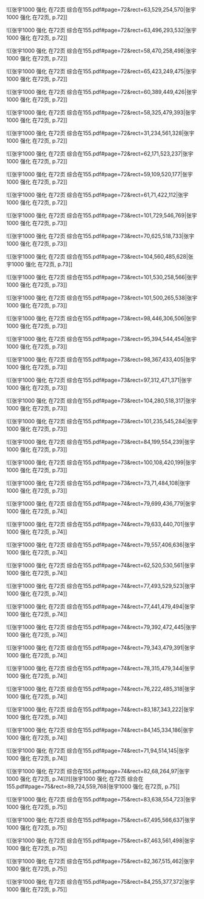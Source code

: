 ![[张宇1000 强化 在72页 综合在155.pdf#page=72&rect=63,529,254,570|张宇1000 强化 在72页, p.72]]



![[张宇1000 强化 在72页 综合在155.pdf#page=72&rect=63,496,293,532|张宇1000 强化 在72页, p.72]]



![[张宇1000 强化 在72页 综合在155.pdf#page=72&rect=58,470,258,498|张宇1000 强化 在72页, p.72]]



![[张宇1000 强化 在72页 综合在155.pdf#page=72&rect=65,423,249,475|张宇1000 强化 在72页, p.72]]



![[张宇1000 强化 在72页 综合在155.pdf#page=72&rect=60,389,449,426|张宇1000 强化 在72页, p.72]]



![[张宇1000 强化 在72页 综合在155.pdf#page=72&rect=58,325,479,393|张宇1000 强化 在72页, p.72]]



![[张宇1000 强化 在72页 综合在155.pdf#page=72&rect=31,234,561,328|张宇1000 强化 在72页, p.72]]



![[张宇1000 强化 在72页 综合在155.pdf#page=72&rect=62,171,523,237|张宇1000 强化 在72页, p.72]]



![[张宇1000 强化 在72页 综合在155.pdf#page=72&rect=59,109,520,177|张宇1000 强化 在72页, p.72]]



![[张宇1000 强化 在72页 综合在155.pdf#page=72&rect=61,71,422,112|张宇1000 强化 在72页, p.72]]



![[张宇1000 强化 在72页 综合在155.pdf#page=73&rect=101,729,546,769|张宇1000 强化 在72页, p.73]]



![[张宇1000 强化 在72页 综合在155.pdf#page=73&rect=70,625,518,733|张宇1000 强化 在72页, p.73]]



![[张宇1000 强化 在72页 综合在155.pdf#page=73&rect=104,560,485,628|张宇1000 强化 在72页, p.73]]



![[张宇1000 强化 在72页 综合在155.pdf#page=73&rect=101,530,258,566|张宇1000 强化 在72页, p.73]]



![[张宇1000 强化 在72页 综合在155.pdf#page=73&rect=101,500,265,538|张宇1000 强化 在72页, p.73]]



![[张宇1000 强化 在72页 综合在155.pdf#page=73&rect=98,446,306,506|张宇1000 强化 在72页, p.73]]



![[张宇1000 强化 在72页 综合在155.pdf#page=73&rect=95,394,544,454|张宇1000 强化 在72页, p.73]]



![[张宇1000 强化 在72页 综合在155.pdf#page=73&rect=98,367,433,405|张宇1000 强化 在72页, p.73]]



![[张宇1000 强化 在72页 综合在155.pdf#page=73&rect=97,312,471,371|张宇1000 强化 在72页, p.73]]



![[张宇1000 强化 在72页 综合在155.pdf#page=73&rect=104,280,518,317|张宇1000 强化 在72页, p.73]]



![[张宇1000 强化 在72页 综合在155.pdf#page=73&rect=101,235,545,284|张宇1000 强化 在72页, p.73]]



![[张宇1000 强化 在72页 综合在155.pdf#page=73&rect=84,199,554,239|张宇1000 强化 在72页, p.73]]



![[张宇1000 强化 在72页 综合在155.pdf#page=73&rect=100,108,420,199|张宇1000 强化 在72页, p.73]]



![[张宇1000 强化 在72页 综合在155.pdf#page=73&rect=73,71,484,108|张宇1000 强化 在72页, p.73]]



![[张宇1000 强化 在72页 综合在155.pdf#page=74&rect=79,699,436,779|张宇1000 强化 在72页, p.74]]



![[张宇1000 强化 在72页 综合在155.pdf#page=74&rect=79,633,440,701|张宇1000 强化 在72页, p.74]]



![[张宇1000 强化 在72页 综合在155.pdf#page=74&rect=79,557,406,636|张宇1000 强化 在72页, p.74]]



![[张宇1000 强化 在72页 综合在155.pdf#page=74&rect=62,520,530,561|张宇1000 强化 在72页, p.74]]


![[张宇1000 强化 在72页 综合在155.pdf#page=74&rect=77,493,529,523|张宇1000 强化 在72页, p.74]]



![[张宇1000 强化 在72页 综合在155.pdf#page=74&rect=77,441,479,494|张宇1000 强化 在72页, p.74]]



![[张宇1000 强化 在72页 综合在155.pdf#page=74&rect=79,392,472,445|张宇1000 强化 在72页, p.74]]



![[张宇1000 强化 在72页 综合在155.pdf#page=74&rect=79,343,479,391|张宇1000 强化 在72页, p.74]]



![[张宇1000 强化 在72页 综合在155.pdf#page=74&rect=78,315,479,344|张宇1000 强化 在72页, p.74]]



![[张宇1000 强化 在72页 综合在155.pdf#page=74&rect=76,222,485,318|张宇1000 强化 在72页, p.74]]



![[张宇1000 强化 在72页 综合在155.pdf#page=74&rect=83,187,343,222|张宇1000 强化 在72页, p.74]]



![[张宇1000 强化 在72页 综合在155.pdf#page=74&rect=84,145,334,186|张宇1000 强化 在72页, p.74]]



![[张宇1000 强化 在72页 综合在155.pdf#page=74&rect=71,94,514,145|张宇1000 强化 在72页, p.74]]



![[张宇1000 强化 在72页 综合在155.pdf#page=74&rect=82,68,264,97|张宇1000 强化 在72页, p.74]]![[张宇1000 强化 在72页 综合在155.pdf#page=75&rect=89,724,559,768|张宇1000 强化 在72页, p.75]]



![[张宇1000 强化 在72页 综合在155.pdf#page=75&rect=83,638,554,723|张宇1000 强化 在72页, p.75]]



![[张宇1000 强化 在72页 综合在155.pdf#page=75&rect=67,495,566,637|张宇1000 强化 在72页, p.75]]



![[张宇1000 强化 在72页 综合在155.pdf#page=75&rect=87,463,561,498|张宇1000 强化 在72页, p.75]]



![[张宇1000 强化 在72页 综合在155.pdf#page=75&rect=82,367,515,462|张宇1000 强化 在72页, p.75]]



![[张宇1000 强化 在72页 综合在155.pdf#page=75&rect=84,255,377,372|张宇1000 强化 在72页, p.75]]



